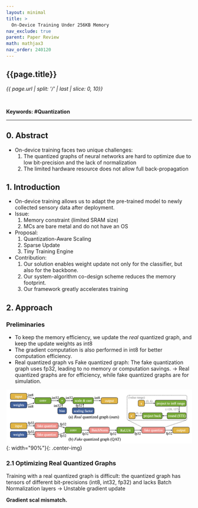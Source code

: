 ```yaml
---
layout: minimal
title: >
  On-Device Training Under 256KB Memory
nav_exclude: true
parent: Paper Review
math: mathjax3
nav_order: 240120
---
```


## {{page.title}}
*{{ page.url | split: '/' | last | slice: 0, 10}}*

 <br>

**Keywords: #Quantization**

---

## 0. Abstract
- On-device training faces two unique challenges:
    1. The quantized graphs of neural networks are hard to optimize due to low bit-precision and the lack of normalization
    2. The limited hardware resource does not allow full back-propagation


## 1. Introduction
- On-device training allows us to adapt the pre-trained model to newly collected sensory data after deployment. 
- Issue: 
    1. Memory constraint (limited SRAM size) 
    2. MCs are bare metal and do not have an OS 
- Proposal:
    1. Quantization-Aware Scaling
    2. Sparse Update
    3. Tiny Training Engine
- Contribution: 
    1. Our solution enables weight update not only for the classifier, but also for the backbone. 
    2. Our system-algorithm co-design scheme reduces the memory footprint. 
    3. Our framework greatly accelerates training

## 2. Approach 
### Preliminaries
- To keep the memory efficiency, we update the *real* quantized graph, and keep the update weights as $\text{int8}$
- The gradient computation is also performed in $\text{int8}$ for better computation efficiency. 
- Real quantized graph vs Fake quantized graph: The fake quantization graph uses $\text{fp32}$, leading to no memory or computation savings. → Real quantized graphs are for efficiency, while fake quantized graphs are for simulation. 

![](/img/2024-01-20-16-02-05.png){: width="90%"}{: .center-img}

### 2.1 Optimizing Real Quantized Graphs
Training with a real quantized graph is difficult: the quantized graph has tensors of different bit-precisions ($\text{int8, int32, fp32}$) and lacks Batch Normalization layers → Unstable gradient update

**Gradient scal mismatch.** 
